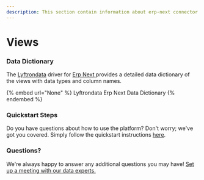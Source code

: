```yaml
---
description: This section contain information about erp-next connector views information
---
```


# Views

### Data Dictionary

The [Lyftrondata](https://www.lyftrondata.com/) driver for [Erp Next](None/)[ ](https://www.lyftrondata.com/integration/erp-next/)provides a detailed data dictionary of the views with data types and column names.

{% embed url="None" %}
Lyftrondata Erp Next Data Dictionary
{% endembed %}

### Quickstart Steps

Do you have questions about how to use the platform? Don't worry; we've got you covered. Simply follow the quickstart instructions [here](../README.md).

### Questions? <a href="#questions" id="questions"></a>

We're always happy to answer any additional questions you may have! [Set up a meeting with our data experts.](https://www.lyftrondata.com/book-a-meeting/)


